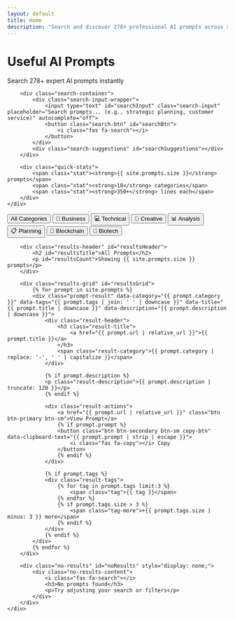 ```yaml
---
layout: default
title: Home
description: "Search and discover 278+ professional AI prompts across specialized sectors. Easy-to-use document library with instant search."
---
```


<div class="search-hero">
    <div class="container">
        <div class="search-header">
            <h1 class="search-title">Useful AI Prompts</h1>
            <p class="search-subtitle">Search 278+ expert AI prompts instantly</p>
        </div>
        
        <div class="search-container">
            <div class="search-input-wrapper">
                <input type="text" id="searchInput" class="search-input" placeholder="Search prompts... (e.g., strategic planning, customer service)" autocomplete="off">
                <button class="search-btn" id="searchBtn">
                    <i class="fas fa-search"></i>
                </button>
            </div>
            <div class="search-suggestions" id="searchSuggestions"></div>
        </div>
        
        <div class="quick-stats">
            <span class="stat"><strong>{{ site.prompts.size }}</strong> prompts</span>
            <span class="stat"><strong>18</strong> categories</span>
            <span class="stat"><strong>350+</strong> lines each</span>
        </div>
    </div>
</div>

<div class="results-section">
    <div class="container">
        <div class="filters-bar" id="filtersBar">
            <button class="filter-chip active" data-category="all">All Categories</button>
            <button class="filter-chip" data-category="business">💼 Business</button>
            <button class="filter-chip" data-category="technical">💻 Technical</button>
            <button class="filter-chip" data-category="creative">🎨 Creative</button>
            <button class="filter-chip" data-category="analysis">📊 Analysis</button>
            <button class="filter-chip" data-category="planning">📋 Planning</button>
            <button class="filter-chip" data-category="blockchain">🔗 Blockchain</button>
            <button class="filter-chip" data-category="biotechnology">🧬 Biotech</button>
        </div>
        
        <div class="results-header" id="resultsHeader">
            <h2 id="resultsTitle">All Prompts</h2>
            <p id="resultsCount">Showing {{ site.prompts.size }} prompts</p>
        </div>
        
        <div class="results-grid" id="resultsGrid">
            {% for prompt in site.prompts %}
            <div class="prompt-result" data-category="{{ prompt.category }}" data-tags="{{ prompt.tags | join: ' ' | downcase }}" data-title="{{ prompt.title | downcase }}" data-description="{{ prompt.description | downcase }}">
                <div class="result-header">
                    <h3 class="result-title">
                        <a href="{{ prompt.url | relative_url }}">{{ prompt.title }}</a>
                    </h3>
                    <span class="result-category">{{ prompt.category | replace: '-', ' ' | capitalize }}</span>
                </div>
                
                {% if prompt.description %}
                <p class="result-description">{{ prompt.description | truncate: 120 }}</p>
                {% endif %}
                
                <div class="result-actions">
                    <a href="{{ prompt.url | relative_url }}" class="btn btn-primary btn-sm">View Prompt</a>
                    {% if prompt.prompt %}
                    <button class="btn btn-secondary btn-sm copy-btn" data-clipboard-text="{{ prompt.prompt | strip | escape }}">
                        <i class="fas fa-copy"></i> Copy
                    </button>
                    {% endif %}
                </div>
                
                {% if prompt.tags %}
                <div class="result-tags">
                    {% for tag in prompt.tags limit:3 %}
                        <span class="tag">{{ tag }}</span>
                    {% endfor %}
                    {% if prompt.tags.size > 3 %}
                        <span class="tag-more">+{{ prompt.tags.size | minus: 3 }} more</span>
                    {% endif %}
                </div>
                {% endif %}
            </div>
            {% endfor %}
        </div>
        
        <div class="no-results" id="noResults" style="display: none;">
            <div class="no-results-content">
                <i class="fas fa-search"></i>
                <h3>No prompts found</h3>
                <p>Try adjusting your search or filters</p>
            </div>
        </div>
    </div>
</div>

<script>
// Search and filter functionality
const searchInput = document.getElementById('searchInput');
const resultsGrid = document.getElementById('resultsGrid');
const resultsTitle = document.getElementById('resultsTitle');
const resultsCount = document.getElementById('resultsCount');
const noResults = document.getElementById('noResults');
const filterChips = document.querySelectorAll('.filter-chip');
const prompts = document.querySelectorAll('.prompt-result');

let currentFilter = 'all';
let currentSearch = '';

// Search functionality
function performSearch() {
    const searchTerm = searchInput.value.toLowerCase().trim();
    currentSearch = searchTerm;
    
    let visibleCount = 0;
    
    prompts.forEach(prompt => {
        const title = prompt.dataset.title;
        const description = prompt.dataset.description || '';
        const tags = prompt.dataset.tags || '';
        const category = prompt.dataset.category;
        
        const matchesSearch = !searchTerm || 
            title.includes(searchTerm) || 
            description.includes(searchTerm) || 
            tags.includes(searchTerm);
            
        const matchesFilter = currentFilter === 'all' || 
            category.includes(currentFilter) ||
            (currentFilter === 'business' && ['management', 'leadership', 'planning', 'analysis'].some(cat => category.includes(cat))) ||
            (currentFilter === 'technical' && ['technical', 'development', 'security'].some(cat => category.includes(cat))) ||
            (currentFilter === 'creative' && ['creation', 'creativity', 'innovation'].some(cat => category.includes(cat)));
        
        if (matchesSearch && matchesFilter) {
            prompt.style.display = 'block';
            visibleCount++;
        } else {
            prompt.style.display = 'none';
        }
    });
    
    // Update results header
    if (searchTerm) {
        resultsTitle.textContent = `Search results for "${searchTerm}"`;
    } else if (currentFilter !== 'all') {
        const filterName = document.querySelector(`[data-category="${currentFilter}"]`).textContent;
        resultsTitle.textContent = filterName + ' Prompts';
    } else {
        resultsTitle.textContent = 'All Prompts';
    }
    
    resultsCount.textContent = `Showing ${visibleCount} prompt${visibleCount === 1 ? '' : 's'}`;
    
    // Show/hide no results
    if (visibleCount === 0) {
        resultsGrid.style.display = 'none';
        noResults.style.display = 'block';
    } else {
        resultsGrid.style.display = 'grid';
        noResults.style.display = 'none';
    }
}

// Search input events
searchInput.addEventListener('input', performSearch);
searchInput.addEventListener('keydown', (e) => {
    if (e.key === 'Enter') {
        e.preventDefault();
        performSearch();
    }
});

// Filter functionality
filterChips.forEach(chip => {
    chip.addEventListener('click', () => {
        // Update active state
        filterChips.forEach(c => c.classList.remove('active'));
        chip.classList.add('active');
        
        // Update filter
        currentFilter = chip.dataset.category;
        performSearch();
    });
});

// Copy functionality
document.addEventListener('click', async (e) => {
    if (e.target.closest('.copy-btn')) {
        const btn = e.target.closest('.copy-btn');
        const text = btn.dataset.clipboardText;
        
        try {
            await navigator.clipboard.writeText(text);
            const originalText = btn.innerHTML;
            btn.innerHTML = '<i class="fas fa-check"></i> Copied!';
            btn.classList.add('copied');
            
            setTimeout(() => {
                btn.innerHTML = originalText;
                btn.classList.remove('copied');
            }, 2000);
        } catch (err) {
            console.error('Copy failed:', err);
        }
    }
});

// Initial load
performSearch();
</script>